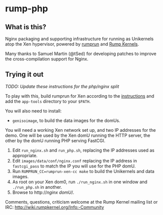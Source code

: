 # rump-php

## What is this?

Nginx packaging and supporting infrastructure for running as Unikernels atop
the Xen hypervisor, powered by [rumprun](http://repo.rumpkernel.org/rumprun)
and [Rump Kernels](http://rumpkernel.org).

Many thanks to Samuel Martin (@tSed) for developing patches to improve the
cross-compilation support for Nginx.

## Trying it out

_TODO: Update these instructions for the php/nginx split_

To play with this, build rumprun for Xen according to the
[instructions](http://wiki.rumpkernel.org/Repo%3A-rumprun#xen) and add the
`app-tools` directory to your `$PATH`. 

You will also need to install:
* `genisoimage`, to build the data images for the domUs.

You will need a working Xen network set up, and two IP addresses for the demo.
One will be used by the Xen domU running the HTTP server, the other by the domU
running PHP serving FastCGI.

1. Edit `run_nginx.sh` and `run_php.sh`, replacing the IP addresses used as
   appropriate.
2. Edit `images/data/conf/nginx.conf` replacing the IP address in
   `fastcgi_pass` to match the IP you will use for the PHP domU.
3. Run `RUMPRUN_CC=rumprun-xen-cc make` to build the Unikernels and data images.
4. As root on your Xen dom0, run `./run_nginx.sh` in one window and
   `./run_php.sh` in another.
5. Browse to http://_nginx domU_/.

Comments, questions, criticism welcome at the Rump Kernel mailing list or IRC:
http://wiki.rumpkernel.org/Info:-Community


